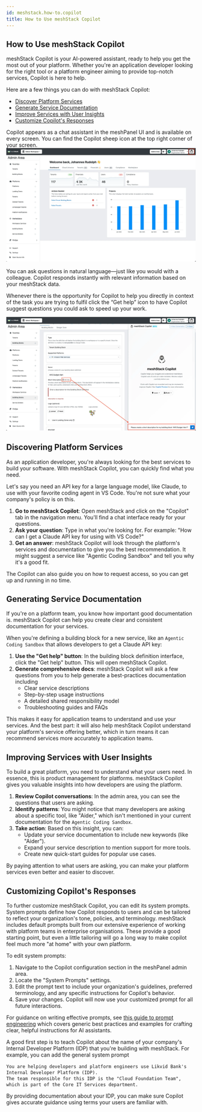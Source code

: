 ```yaml
---
id: meshstack.how-to.copilot
title: How to Use meshStack Copilot
---
```


## How to Use meshStack Copilot

meshStack Copilot is your AI-powered assistant, ready to help you get the most
out of your platform. Whether you're an application developer looking for the
right tool or a platform engineer aiming to provide top-notch services, Copilot
is here to help.

Here are a few things you can do with meshStack Copilot:

- [Discover Platform Services](#discovering-platform-services)
- [Generate Service Documentation](#generating-service-documentation)
- [Improve Services with User Insights](#improving-services-with-user-insights)
- [Customize Copilot's Responses](#customizing-copilots-responses)

Copilot appears as a chat assistant in the meshPanel UI and is available on
every screen. You can find the Copilot sheep icon at the top right corner of
your screen. ![copilot-navbar.png](assets/copilot-navbar.png)

You can ask questions in natural language—just like you would with a colleague.
Copilot responds instantly with relevant information based on your meshStack
data.

Whenever there is the opportunity for Copilot to help you directly in context of
the task you are trying to fulfil click the “Get help” icon to have Copilot
suggest questions you could ask to speed up your work.

![Copilot Get help button](assets/copilot-get-help.png)

## Discovering Platform Services

As an application developer, you're always looking for the best services to
build your software. With meshStack Copilot, you can quickly find what you need.

Let's say you need an API key for a large language model, like Claude, to use
with your favorite coding agent in VS Code. You're not sure what your company's
policy is on this.

1. **Go to meshStack Copilot**: Open meshStack and click on the "Copilot" tab in
   the navigation menu. You'll find a chat interface ready for your questions.
2. **Ask your question**: Type in what you're looking for. For example: "How can
   I get a Claude API key for using with VS Code?"
3. **Get an answer**: meshStack Copilot will look through the platform's
   services and documentation to give you the best recommendation. It might
   suggest a service like "Agentic Coding Sandbox" and tell you why it's a good
   fit.

The Copilot can also guide you on how to request access, so you can get up and
running in no time.

## Generating Service Documentation

If you're on a platform team, you know how important good documentation is.
meshStack Copilot can help you create clear and consistent documentation for
your services.

When you're defining a building block for a new service, like an
`Agentic Coding Sandbox` that allows developers to get a Claude API key:

1. **Use the "Get help" button**: In the building block definition interface,
   click the "Get help" button. This will open meshStack Copilot.
2. **Generate comprehensive docs**: meshStack Copilot will ask a few questions
   from you to help generate a best-practices documentation including
   - Clear service descriptions
   - Step-by-step usage instructions
   - A detailed shared responsibility model
   - Troubleshooting guides and FAQs

This makes it easy for application teams to understand and use your services.
And the best part: it will also help meshStack Copilot understand your
platform's service offering better, which in turn means it can recommend
services more accurately to application teams.

## Improving Services with User Insights

To build a great platform, you need to understand what your users need. In
essence, this is product management for platforms. meshStack Copilot gives you
valuable insights into how developers are using the platform.

1. **Review Copilot conversations**: In the admin area, you can see the
   questions that users are asking.
2. **Identify patterns**: You might notice that many developers are asking about
   a specific tool, like "Aider," which isn't mentioned in your current
   documentation for the `Agentic Coding Sandbox`.
3. **Take action**: Based on this insight, you can:
   - Update your service documentation to include new keywords (like "Aider").
   - Expand your service description to mention support for more tools.
   - Create new quick-start guides for popular use cases.

By paying attention to what users are asking, you can make your platform
services even better and easier to discover.

## Customizing Copilot's Responses

To further customize meshStack Copilot, you can edit its system prompts. System
prompts define how Copilot responds to users and can be tailored to reflect your
organization's tone, policies, and terminology. meshStack includes default
prompts built from our extensive experience of working with platform teams in
enterprise organisations. These provide a good starting point, but even a little
tailoring will go a long way to make copilot feel much more "at home" with your
own platform.

To edit system prompts:

1. Navigate to the Copilot configuration section in the meshPanel admin area.
2. Locate the "System Prompts" settings.
3. Edit the prompt text to include your organization's guidelines, preferred
   terminology, and any specific instructions for Copilot's behavior.
4. Save your changes. Copilot will now use your customized prompt for all future
   interactions.

For guidance on writing effective prompts, see
[this guide to prompt engineering](https://docs.anthropic.com/claude/docs/prompt-engineering)
which covers generic best practices and examples for crafting clear, helpful
instructions for AI assistants.

A good first step is to teach Copilot about the name of your company's Internal
Developer Platform (IDP) that you're building with meshStack. For example, you
can add the general system prompt

```text
You are helping developers and platform engineers use Likvid Bank's Internal Developer Platform (IDP).
The team responsible for this IDP is the "Cloud Foundation Team", which is part of the Core IT Services department.
```

By providing documentation about your IDP, you can make sure Copilot gives
accurate guidance using terms your users are familiar with.
